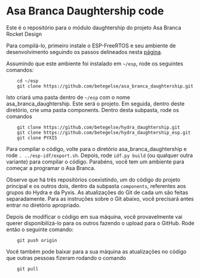 # Asa Branca Daughtership code
Este é o repositório para o módulo daughtership do projeto Asa Branca Rocket Design

Para compilá-lo, primeiro instale o ESP-FreeRTOS e seu ambiente de desenvolvimento seguindo os passos delineados nesta [página](https://docs.espressif.com/projects/esp-idf/en/latest/get-started/).

Assumindo que este ambiente foi instalado em `~/esp`, rode os seguintes comandos:

        cd ~/esp
        git clone https://github.com/betegelse/asa_branca_daughtership.git

Isto criará uma pasta dentro de `~/esp` com o nome asa\_branca\_daughtership.  Este será o projeto.  Em seguida, dentro deste diretório, crie uma pasta components.  Dentro desta subpasta, rode os comandos

        git clone https://github.com/betegelse/hydra_daughtership.git
        git clone https://github.com/betegelse/hydra_daughtership_esp.git
        git clone PYXIS

Para compilar o código, volte para o diretório asa\_branca\_daughtership e rode `. ../esp-idf/export.sh`. Depois, rode `idf.py build` (ou qualquer outra variante) para compilar o código. Parabéns, você tem um ambiente para começar a programar o Asa Branca.

Observe que há três repositórios coexistindo, um do código do projeto principal e os outros dois, dentro da subpasta `components`, referentes aos grupos do Hydra e da Pyxis.  As atualizações do Git de cada um são feitas separadamente.  Para as instruções sobre o Git abaixo, você precisará antes entrar no diretório apropriado.

Depois de modificar o código em sua máquina, você provavelmente vai querer disponibilizá-lo para os outros fazendo o upload para o GitHub.  Rode então o seguinte comando:

        git push origin

Você também pode baixar para a sua máquina as atualizações no código que outras pessoas fizeram rodando o comando

        git pull

